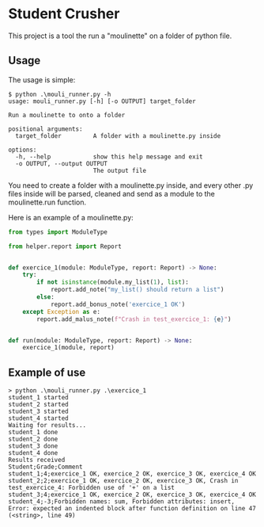 # Student Crusher

This project is a tool the run a "moulinette" on a folder of python file.

## Usage

The usage is simple:

```shell
$ python .\mouli_runner.py -h
usage: mouli_runner.py [-h] [-o OUTPUT] target_folder       

Run a moulinette to onto a folder

positional arguments:
  target_folder         A folder with a moulinette.py inside

options:
  -h, --help            show this help message and exit
  -o OUTPUT, --output OUTPUT
                        The output file
```

You need to create a folder with a moulinette.py inside, and every other .py files inside will be
parsed, cleaned and send as a module to the moulinette.run function.

Here is an example of a moulinette.py:

```python
from types import ModuleType

from helper.report import Report


def exercice_1(module: ModuleType, report: Report) -> None:
    try:
        if not isinstance(module.my_list(1), list):
            report.add_note("my_list() should return a list")
        else:
            report.add_bonus_note('exercice_1 OK')
    except Exception as e:
        report.add_malus_note(f"Crash in test_exercice_1: {e}")


def run(module: ModuleType, report: Report) -> None:
    exercice_1(module, report)
```

## Example of use
```
> python .\mouli_runner.py .\exercice_1
student_1 started
student_2 started
student_3 started
student_4 started
Waiting for results...
student_1 done
student_2 done
student_3 done
student_4 done
Results received
Student;Grade;Comment
student_1;4;exercice_1 OK, exercice_2 OK, exercice_3 OK, exercice_4 OK
student_2;2;exercice_1 OK, exercice_2 OK, exercice_3 OK, Crash in test_exercice_4: Forbidden use of '+' on a list
student_3;4;exercice_1 OK, exercice_2 OK, exercice_3 OK, exercice_4 OK
student_4;-3;Forbidden names: sum, Forbidden attributes: insert, Error: expected an indented block after function definition on line 47 (<string>, line 49)
```